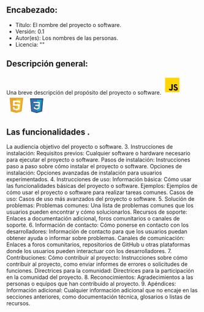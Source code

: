 
##  Encabezado:
- Título: El nombre del proyecto o software.
- Versión: 0.1
- Autor(es): Los nombres de las personas.
- Licencia: ""
##  Descripción general:
Una breve descripción del propósito del proyecto o software.
<svg xmlns="http://www.w3.org/2000/svg" x="0px" y="0px" width="50" height="50" viewBox="0 0 48 48">
<path fill="#ffd600" d="M6,42V6h36v36H6z"></path><path fill="#000001" d="M29.538 32.947c.692 1.124 1.444 2.201 3.037 2.201 1.338 0 2.04-.665 2.04-1.585 0-1.101-.726-1.492-2.198-2.133l-.807-.344c-2.329-.988-3.878-2.226-3.878-4.841 0-2.41 1.845-4.244 4.728-4.244 2.053 0 3.528.711 4.592 2.573l-2.514 1.607c-.553-.988-1.151-1.377-2.078-1.377-.946 0-1.545.597-1.545 1.377 0 .964.6 1.354 1.985 1.951l.807.344C36.452 29.645 38 30.839 38 33.523 38 36.415 35.716 38 32.65 38c-2.999 0-4.702-1.505-5.65-3.368L29.538 32.947zM17.952 33.029c.506.906 1.275 1.603 2.381 1.603 1.058 0 1.667-.418 1.667-2.043V22h3.333v11.101c0 3.367-1.953 4.899-4.805 4.899-2.577 0-4.437-1.746-5.195-3.368L17.952 33.029z"></path>
</svg>
<svg xmlns="http://www.w3.org/2000/svg" x="0px" y="0px" width="50" height="50" viewBox="0 0 48 48">
<polygon fill="#e7a42b" points="8,5 42,5 38,39 25,43 11,39"></polygon><polygon fill="#f2bf22" points="38.63,8 35.25,36.71 25,39.86 25,8"></polygon><polygon fill="#faf9f8" points="25,21 26,23 25,25 15.79,25 16.64,12 25,12 26,14 25,16 21.03,16 20.7,21"></polygon><polygon fill="#ebebeb" points="24.9,32.57 25,32.54 26,35 25,36.72 24.94,36.74 16.61,34.36 16.05,28 20.07,28 20.35,31.27"></polygon><polygon fill="#fff" points="34.07,21 32.5,34.42 25,36.72 25,32.54 28.83,31.36 29.57,25 25,25 25,21"></polygon><polygon fill="#fff" points="34.92,18 30.93,18 30.67,16 25,16 25,12 34.13,12 34.3,13.26"></polygon>
</svg>
<svg xmlns="http://www.w3.org/2000/svg" x="0px" y="0px" width="50" height="50" viewBox="0 0 100 100">
<path fill="#3070b7" d="M83.105,15H16.895l5.842,66.211L50,89l27.263-7.789L83.105,15L83.105,15z"></path><path fill="#1f212b" d="M50,90c-0.093,0-0.185-0.013-0.274-0.039l-27.263-7.79c-0.398-0.114-0.686-0.461-0.722-0.874	l-5.843-66.21c-0.024-0.279,0.069-0.556,0.259-0.763S16.614,14,16.895,14h66.211c0.28,0,0.548,0.118,0.737,0.325	s0.283,0.484,0.259,0.763l-5.843,66.21c-0.036,0.413-0.323,0.76-0.722,0.874l-27.263,7.79C50.185,89.987,50.093,90,50,90z M23.673,80.438L50,87.96l26.327-7.522L82.014,16H17.986L23.673,80.438z"></path><polygon fill="#09ace3" points="50,20.5 50,82.963 71.811,76.732 76.709,20.5"></polygon><polygon fill="#fefdef" points="67.721,30.579 50,30.579 49,34 50,38.368 59.542,38.368 58.958,46.158 50,46.158 49,50 50,53.947 58.568,53.947 57.984,62.711 50,65.437 49,70 50,73.616 65.384,68.553 66.747,46.158 66.747,46.158"></polygon><path fill="#eeecd9" d="M50,30.579v7.789H32.668l-0.584-7.789H50z M41.042,46.158l0.389,7.789H50v-7.789H41.042z M41.821,57.842h-7.789l0.584,10.711L50,73.616v-8.179l-7.984-2.726L41.821,57.842z"></path><path fill="#1f212b" d="M50,31.079c-0.276,0-0.5-0.224-0.5-0.5V20.5c0-0.276,0.224-0.5,0.5-0.5h3.5	c0.276,0,0.5,0.224,0.5,0.5S53.776,21,53.5,21h-3v9.579C50.5,30.855,50.276,31.079,50,31.079z"></path><path fill="#1f212b" d="M60.5,21h-4c-0.276,0-0.5-0.224-0.5-0.5s0.224-0.5,0.5-0.5h4c0.276,0,0.5,0.224,0.5,0.5	S60.776,21,60.5,21z"></path><path fill="#1f212b" d="M50,83.463c-0.107,0-0.213-0.035-0.301-0.101c-0.126-0.095-0.199-0.243-0.199-0.399V76.5	c0-0.276,0.224-0.5,0.5-0.5s0.5,0.224,0.5,0.5v5.8l20.843-5.955L76.163,21H63.5c-0.276,0-0.5-0.224-0.5-0.5s0.224-0.5,0.5-0.5	h13.209c0.141,0,0.273,0.059,0.368,0.162s0.143,0.242,0.13,0.381l-4.898,56.231c-0.018,0.207-0.161,0.38-0.36,0.438l-21.811,6.232	C50.092,83.457,50.046,83.463,50,83.463z"></path><path fill="#1f212b" d="M50,65.937c-0.276,0-0.5-0.224-0.5-0.5v-8.49c0-0.276,0.224-0.5,0.5-0.5s0.5,0.224,0.5,0.5v8.49	C50.5,65.713,50.276,65.937,50,65.937z"></path><path fill="#1f212b" d="M50,46.658c-0.276,0-0.5-0.224-0.5-0.5v-4.789c0-0.276,0.224-0.5,0.5-0.5s0.5,0.224,0.5,0.5v4.789	C50.5,46.434,50.276,46.658,50,46.658z"></path><path fill="#1f212b" d="M50,74.116c-0.053,0-0.105-0.008-0.156-0.025L34.46,69.028c-0.195-0.064-0.332-0.242-0.343-0.448	l-0.585-10.71c-0.008-0.137,0.042-0.271,0.136-0.371c0.095-0.1,0.226-0.156,0.363-0.156h7.79c0.269,0,0.489,0.212,0.5,0.48	l0.181,4.526L50,64.909l7.508-2.564l0.526-7.897H41.432c-0.267,0-0.486-0.209-0.499-0.475l-0.39-7.79	c-0.007-0.137,0.042-0.271,0.137-0.37s0.226-0.155,0.362-0.155h17.452l0.509-6.789H32.668c-0.262,0-0.479-0.202-0.499-0.462	l-0.584-7.79c-0.01-0.139,0.038-0.276,0.133-0.377c0.095-0.102,0.228-0.16,0.366-0.16h35.637c0.138,0,0.27,0.057,0.364,0.158	s0.144,0.236,0.135,0.374l-2.337,37.973c-0.013,0.205-0.148,0.381-0.343,0.445l-15.384,5.063C50.105,74.107,50.053,74.116,50,74.116	z M35.097,68.185L50,73.089l14.905-4.906l2.283-37.104H32.623l0.509,6.79h26.41c0.139,0,0.271,0.058,0.366,0.16	c0.095,0.102,0.143,0.238,0.133,0.377l-0.584,7.789c-0.02,0.261-0.237,0.462-0.499,0.462H41.567l0.34,6.79h16.661	c0.139,0,0.271,0.057,0.365,0.158s0.143,0.237,0.134,0.375l-0.584,8.763c-0.014,0.201-0.146,0.375-0.338,0.44l-7.984,2.727	c-0.104,0.036-0.219,0.036-0.322,0l-7.984-2.727c-0.196-0.067-0.33-0.247-0.339-0.453l-0.175-4.388H34.56L35.097,68.185z"></path>
</svg>

## Las funcionalidades .
La audiencia 
objetivo del proyecto o software.
3. Instrucciones de instalación:
Requisitos previos: Cualquier software o hardware necesario para ejecutar el proyecto o software.
Pasos de instalación: Instrucciones paso a paso sobre cómo instalar el proyecto o software.
Opciones de instalación: Opciones avanzadas de instalación para usuarios experimentados.
4. Instrucciones de uso:
Información básica: Cómo usar las funcionalidades básicas del proyecto o software.
Ejemplos: Ejemplos de cómo usar el proyecto o software para realizar tareas comunes.
Casos de uso: Casos de uso más avanzados del proyecto o software.
5. Solución de problemas:
Problemas comunes: Una lista de problemas comunes que los usuarios pueden encontrar y cómo solucionarlos.
Recursos de soporte: Enlaces a documentación adicional, foros comunitarios o canales de soporte.
6. Información de contacto:
Cómo ponerse en contacto con los desarrolladores: Información de contacto para que los usuarios puedan obtener ayuda o informar sobre problemas.
Canales de comunicación: Enlaces a foros comunitarios, repositorios de GitHub u otras plataformas donde los usuarios pueden interactuar con los desarrolladores.
7. Contribuciones:
Cómo contribuir al proyecto: Instrucciones sobre cómo contribuir al proyecto, como enviar informes de errores o solicitudes de funciones.
Directrices para la comunidad: Directrices para la participación en la comunidad del proyecto.
8. Reconocimientos:
Agradecimientos a las personas o equipos que han contribuido al proyecto.
9. Apéndices:
Información adicional: Cualquier información adicional que no encaje en las secciones anteriores, como documentación técnica, glosarios o listas de recursos.
